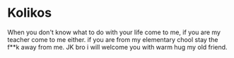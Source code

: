 # Kolikos
When you don't know what to do with your life come to me, if you are my teacher come to me either.
if you are from my elementary chool stay the f**k away from me.
JK bro i will welcome you with warm hug my old friend.

